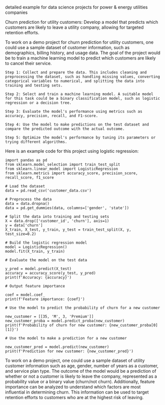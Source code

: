 detailed example for data science projects for power & energy utilities companies

Churn prediction for utility customers: Develop a model that predicts which customers are likely to leave a utility company, allowing for targeted retention efforts.

To work on a demo project for churn prediction for utility customers, one could use a sample dataset of customer information, such as demographics, billing history, and usage data. The goal of the project would be to train a machine learning model to predict which customers are likely to cancel their service.

    Step 1: Collect and prepare the data. This includes cleaning and preprocessing the dataset, such as handling missing values, converting categorical variables to numerical, and splitting the data into training and testing sets.

    Step 2: Select and train a machine learning model. A suitable model for this task could be a binary classification model, such as logistic regression or a decision tree.

    Step 3: Evaluate the model's performance using metrics such as accuracy, precision, recall, and F1-score.

    Step 4: Use the model to make predictions on the test dataset and compare the predicted outcome with the actual outcome.

    Step 5: Optimize the model's performance by tuning its parameters or trying different algorithms.

Here is an example code for this project using logistic regression:

    import pandas as pd
    from sklearn.model_selection import train_test_split
    from sklearn.linear_model import LogisticRegression
    from sklearn.metrics import accuracy_score, precision_score, recall_score, f1_score

    # Load the dataset
    data = pd.read_csv('customer_data.csv')

    # Preprocess the data
    data = data.dropna()
    data = pd.get_dummies(data, columns=['gender', 'state'])

    # Split the data into training and testing sets
    X = data.drop(['customer_id', 'churn'], axis=1)
    y = data['churn']
    X_train, X_test, y_train, y_test = train_test_split(X, y, test_size=0.2)

    # Build the logistic regression model
    model = LogisticRegression()
    model.fit(X_train, y_train)
    
    # Evaluate the model on the test data

    y_pred = model.predict(X_test)
    accuracy = accuracy_score(y_test, y_pred)
    print(f'Accuracy: {accuracy}')
    
    # Output feature importance

    coef = model.coef_
    print(f'Feature importance: {coef}')
    
    # Use the model to predict the probability of churn for a new customer

    new_customer = [[35, 'M', 3, 'Premium']]
    new_customer_proba = model.predict_proba(new_customer)
    print(f'Probability of churn for new customer: {new_customer_proba[0][1]}')
    
    # Use the model to make a prediction for a new customer

    new_customer_pred = model.predict(new_customer)
    print(f'Prediction for new customer: {new_customer_pred}')

To work on a demo project, one could use a sample dataset of utility customer information such as age, gender, number of years as a customer, and service plan type. The outcome of the model would be a prediction of whether or not a customer is likely to leave the company, represented as a probability value or a binary value (churn/not churn). Additionally, feature importance can be analyzed to understand which factors are most influential in determining churn. This information can be used to target retention efforts to customers who are at the highest risk of leaving.
